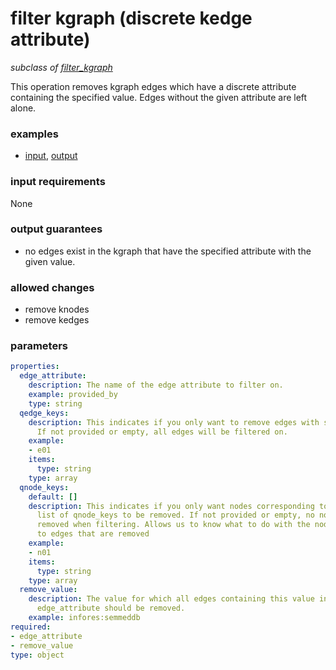 # filter kgraph (discrete kedge attribute)

_subclass of [filter_kgraph](./filter_kgraph.md)_

This operation removes kgraph edges which have a discrete attribute containing the specified value. Edges without the given attribute are left alone.

### examples

- [input](../examples/fill_and_filter/messages/11_filtered_kgraph_discrete_attribute_input.json), [output](../examples/fill_and_filter/messages/12_filtered_kgraph_discrete_attribute_output.json)

### input requirements

None

### output guarantees

- no edges exist in the kgraph that have the specified attribute with the given value.

### allowed changes

- remove knodes
- remove kedges

### parameters

```yaml
properties:
  edge_attribute:
    description: The name of the edge attribute to filter on.
    example: provided_by
    type: string
  qedge_keys:
    description: This indicates if you only want to remove edges with specific edge_keys.
      If not provided or empty, all edges will be filtered on.
    example:
    - e01
    items:
      type: string
    type: array
  qnode_keys:
    default: []
    description: This indicates if you only want nodes corresponding to a specific
      list of qnode_keys to be removed. If not provided or empty, no nodes will be
      removed when filtering. Allows us to know what to do with the nodes connected
      to edges that are removed
    example:
    - n01
    items:
      type: string
    type: array
  remove_value:
    description: The value for which all edges containing this value in the specified
      edge_attribute should be removed.
    example: infores:semmeddb
required:
- edge_attribute
- remove_value
type: object
```
